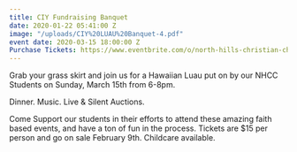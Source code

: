 ```yaml
---
title: CIY Fundraising Banquet
date: 2020-01-22 05:41:00 Z
image: "/uploads/CIY%20LUAU%20Banquet-4.pdf"
event date: 2020-03-15 18:00:00 Z
Purchase Tickets: https://www.eventbrite.com/o/north-hills-christian-church-18436740060
---
```


Grab your grass skirt and join us for a Hawaiian Luau put on by our NHCC Students on Sunday, March 15th from 6-8pm.
 
Dinner. Music. Live & Silent Auctions. 

Come Support our students in their efforts to attend these amazing faith based events, and have a ton of fun in the process. Tickets are $15 per person and go on sale February 9th. Childcare available.